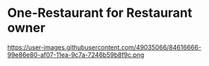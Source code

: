 # One-Restaurant for Restaurant owner
https://user-images.githubusercontent.com/49035066/84616666-99e86e80-af07-11ea-9c7a-7246b59b8f9c.png
